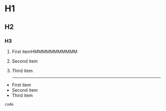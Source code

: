 # H1
## H2
### H3

1. First itemHMMMMMMMMMMM
2. Second item
3. Third item
   
	---
- First item
- Second item
- Third item

`code`
